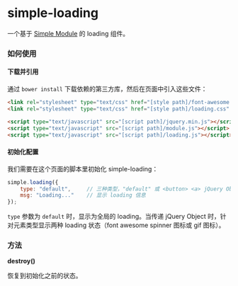simple-loading
==============

一个基于 [Simple Module](https://github.com/mycolorway/simple-module) 的 loading 组件。

### 如何使用

#### 下载并引用

通过 `bower install` 下载依赖的第三方库，然后在页面中引入这些文件：

```html
<link rel="stylesheet" type="text/css" href="[style path]/font-awesome.css" />
<link rel="stylesheet" type="text/css" href="[style path]/loading.css" />

<script type="text/javascript" src="[script path]/jquery.min.js"></script>
<script type="text/javascript" src="[script path]/module.js"></script>
<script type="text/javascript" src="[script path]/loading.js"></script>
```

#### 初始化配置

我们需要在这个页面的脚本里初始化 simple-loading：

```javascript
simple.loading({
    type: "default",     // 三种类型，"default" 或 <button> <a> jQuery Object
    msg: "Loading..."    // 显示 loading 信息
});
```
`type` 参数为 `default` 时，显示为全局的 loading。当传递 jQuery Object 时，针对元素类型显示两种 loading 状态（font awesome spinner 图标或 gif 图标）。

### 方法

**destroy()**

恢复到初始化之前的状态。

